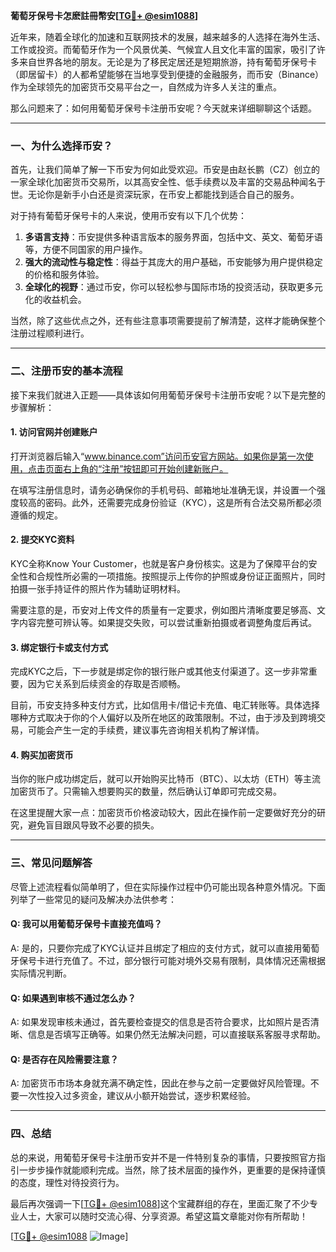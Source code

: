 **葡萄牙保号卡怎麽註冊幣安[[TG💪+ @esim1088](https://t.me/s/esim1088)]**

近年来，随着全球化的加速和互联网技术的发展，越来越多的人选择在海外生活、工作或投资。而葡萄牙作为一个风景优美、气候宜人且文化丰富的国家，吸引了许多来自世界各地的朋友。无论是为了移民定居还是短期旅游，持有葡萄牙保号卡（即居留卡）的人都希望能够在当地享受到便捷的金融服务，而币安（Binance）作为全球领先的加密货币交易平台之一，自然成为许多人关注的重点。

那么问题来了：如何用葡萄牙保号卡注册币安呢？今天就来详细聊聊这个话题。

---

### 一、为什么选择币安？

首先，让我们简单了解一下币安为何如此受欢迎。币安是由赵长鹏（CZ）创立的一家全球化加密货币交易所，以其高安全性、低手续费以及丰富的交易品种闻名于世。无论你是新手小白还是资深玩家，在币安上都能找到适合自己的服务。

对于持有葡萄牙保号卡的人来说，使用币安有以下几个优势：

1. **多语言支持**：币安提供多种语言版本的服务界面，包括中文、英文、葡萄牙语等，方便不同国家的用户操作。
2. **强大的流动性与稳定性**：得益于其庞大的用户基础，币安能够为用户提供稳定的价格和服务体验。
3. **全球化的视野**：通过币安，你可以轻松参与国际市场的投资活动，获取更多元化的收益机会。

当然，除了这些优点之外，还有些注意事项需要提前了解清楚，这样才能确保整个注册过程顺利进行。

---

### 二、注册币安的基本流程

接下来我们就进入正题——具体该如何用葡萄牙保号卡注册币安呢？以下是完整的步骤解析：

#### 1. 访问官网并创建账户
打开浏览器后输入“www.binance.com”访问币安官方网站。如果你是第一次使用，点击页面右上角的“注册”按钮即可开始创建新账户。

在填写注册信息时，请务必确保你的手机号码、邮箱地址准确无误，并设置一个强度较高的密码。此外，还需要完成身份验证（KYC），这是所有合法交易所都必须遵循的规定。

#### 2. 提交KYC资料
KYC全称Know Your Customer，也就是客户身份核实。这是为了保障平台的安全性和合规性所必需的一项措施。按照提示上传你的护照或身份证正面照片，同时拍摄一张手持证件的照片作为辅助证明材料。

需要注意的是，币安对上传文件的质量有一定要求，例如图片清晰度要足够高、文字内容完整可辨认等。如果提交失败，可以尝试重新拍摄或者调整角度后再试。

#### 3. 绑定银行卡或支付方式
完成KYC之后，下一步就是绑定你的银行账户或其他支付渠道了。这一步非常重要，因为它关系到后续资金的存取是否顺畅。

目前，币安支持多种支付方式，比如信用卡/借记卡充值、电汇转账等。具体选择哪种方式取决于你的个人偏好以及所在地区的政策限制。不过，由于涉及到跨境交易，可能会产生一定的手续费，建议事先咨询相关机构了解详情。

#### 4. 购买加密货币
当你的账户成功绑定后，就可以开始购买比特币（BTC）、以太坊（ETH）等主流加密货币了。只需输入想要购买的数量，然后确认订单即可完成交易。

在这里提醒大家一点：加密货币价格波动较大，因此在操作前一定要做好充分的研究，避免盲目跟风导致不必要的损失。

---

### 三、常见问题解答

尽管上述流程看似简单明了，但在实际操作过程中仍可能出现各种意外情况。下面列举了一些常见的疑问及解决办法供参考：

#### Q: 我可以用葡萄牙保号卡直接充值吗？
A: 是的，只要你完成了KYC认证并且绑定了相应的支付方式，就可以直接用葡萄牙保号卡进行充值了。不过，部分银行可能对境外交易有限制，具体情况还需根据实际情况判断。

#### Q: 如果遇到审核不通过怎么办？
A: 如果发现审核未通过，首先要检查提交的信息是否符合要求，比如照片是否清晰、信息是否填写正确等。如果仍然无法解决问题，可以直接联系客服寻求帮助。

#### Q: 是否存在风险需要注意？
A: 加密货币市场本身就充满不确定性，因此在参与之前一定要做好风险管理。不要一次性投入过多资金，建议从小额开始尝试，逐步积累经验。

---

### 四、总结

总的来说，用葡萄牙保号卡注册币安并不是一件特别复杂的事情，只要按照官方指引一步步操作就能顺利完成。当然，除了技术层面的操作外，更重要的是保持谨慎的态度，理性对待投资行为。

最后再次强调一下[[TG💪+ @esim1088](https://t.me/s/esim1088)]这个宝藏群组的存在，里面汇聚了不少专业人士，大家可以随时交流心得、分享资源。希望这篇文章能对你有所帮助！

[[TG💪+ @esim1088](https://t.me/s/esim1088) ![Image](https://i.postimg.cc/4NQfJmqS/Snipaste-2025-05-13-00-14-12.png)]